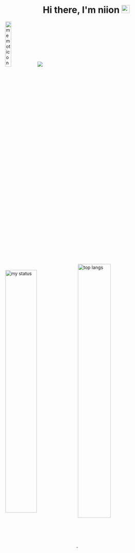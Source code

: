 <h1 align="center"> Hi there, I'm niion <img src="https://media.giphy.com/media/hvRJCLFzcasrR4ia7z/giphy.gif" width="25"> </h1>

<p align="left">
 <img width=19% alt="memoticon" src="https://github.com/niiion/niiion/assets/152021447/42fe42f2-d89c-489e-86bb-9c1a4e9c748b">
 <a href="https://hits.seeyoufarm.com"><img src="https://hits.seeyoufarm.com/api/count/incr/badge.svg?url=https%3A%2F%2Fgithub.com%2Fniiion%2Fhit-counter&count_bg=%234A585E&title_bg=%239FB2BE&icon=github.svg&icon_color=%23E7E7E7&title=hits&edge_flat=false"/></a>
</p>
  
<p align="justify">
  <a href="https://github.com/niiion">
    <img alt="my status" align="center" width="44%" src="https://github-readme-stats.vercel.app/api?username=niiion&count_private=true&theme=graywhite&hide_title=true&show_icons=true&hide_border=true"/>
  </a>
  <a href="https://github.com/niiion">
    <img alt="top langs" align="center" width="45%" src="https://github-readme-stats.vercel.app/api/top-langs/?username=niiion&layout=compact&theme=graywhite&hide_title=true&hide_border=true"/>
  </a>
</p>



